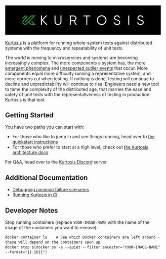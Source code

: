 ![](./images/horizontal-logo.jpg)

[Kurtosis](kurtosistech.com) is a platform for running whole-system tests against distributed systems with the frequency and repeatability of unit tests.

The world is moving to microservices and systems are becoming increasingly complex. The more components a system has, the more [emergent phenomena](https://en.wikipedia.org/wiki/Emergence) and [unexpected outlier events](https://en.wikipedia.org/wiki/Black_swan_theory) that occur. More components equal more difficulty running a representative system, and more corners cut when testing. If nothing is done, testing will continue to decline and unpredictability will continue to rise. Engineers need a new tool to tame the complexity of the distributed age, that marries the ease and safety of unit tests with the representativeness of testing in production. Kurtosis is that tool.

Getting Started
---------------
You have two paths you can start with:

* For those who like to jump in and see things running, head over to [the quickstart instructions](./quickstart.md)
* For those who prefer to start at a high level, check out [the Kurtosis architecture docs](./architecture.md)

For Q&A, head over to the [Kurtosis Discord](https://discord.gg/6Jjp9c89z9) server.

Additional Documentation
------------------------

* [Debugging common failure scenarios](./debugging-failed-tests.md)
* [Running Kurtosis in CI](./running-in-ci.md)

Developer Notes
---------------
Stop running containers (replace `YOUR-IMAGE-NAME` with the name of the image of the containers you want to remove):
```
docker container ls    # See which Docker containers are left around - these will depend on the containers spun up
docker stop $(docker ps -a --quiet --filter ancestor="YOUR-IMAGE-NAME" --format="{{.ID}}")
```
